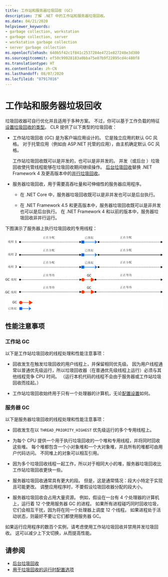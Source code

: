 ```yaml
---
title: 工作站和服务器垃圾回收 (GC)
description: 了解 .NET 中的工作站和服务器垃圾回收。
ms.date: 04/21/2020
helpviewer_keywords:
- garbage collection, workstation
- garbage collection, server
- workstation garbage collection
- server garbage collection
ms.openlocfilehash: 640b5f42c1f841c2537284e4721e827248e3d300
ms.sourcegitcommit: ef50c99928183a0bba75e07b9f22895cd4c480f8
ms.translationtype: HT
ms.contentlocale: zh-CN
ms.lasthandoff: 08/07/2020
ms.locfileid: "87917016"
---
```

# <a name="workstation-and-server-garbage-collection"></a>工作站和服务器垃圾回收

垃圾回收器可自行优化并且适用于多种方案。 不过，你可以基于工作负载的特征[设置垃圾回收的类型](../../core/run-time-config/garbage-collector.md#flavors-of-garbage-collection)。 CLR 提供了以下类型的垃圾回收：

- 工作站垃圾回收 (GC) 是为客户端应用设计的。 它是独立应用的默认 GC 风格。 对于托管应用（例如由 ASP.NET 托管的应用），由主机确定默认 GC 风格。

  工作站垃圾回收既可以是并发的，也可以是非并发的。 并发（或后台  ）垃圾回收使托管线程能够在垃圾回收期间继续操作。 [后台垃圾回收](background-gc.md)替换 .NET Framework 4 及更高版本中的[并行垃圾回收](background-gc.md#concurrent-garbage-collection)。

- 服务器垃圾回收，用于需要高吞吐量和可伸缩性的服务器应用程序。

  - 在 .NET Core 中，服务器垃圾回收既可以是非并发也可以是后台执行。

  - 在 .NET Framework 4.5 和更高版本中，服务器垃圾回收既可以是非并发也可以是后台执行。 在 .NET Framework 4 和以前的版本中，服务器垃圾回收非并行运行。

下图演示了服务器上执行垃圾回收的专用线程：

![服务器垃圾回收线程](media/gc-server.png)

## <a name="performance-considerations"></a>性能注意事项

### <a name="workstation-gc"></a>工作站 GC

以下是工作站垃圾回收的线程处理和性能注意事项：

- 回收发生在触发垃圾回收的用户线程上，并保留相同优先级。 因为用户线程通常以普通优先级运行，所以垃圾回收器（在普通优先级线程上运行）必须与其他线程竞争 CPU 时间。 （运行本机代码的线程不会由于服务器或工作站垃圾回收而挂起。）

- 工作站垃圾回收始终用于只有一个处理器的计算机，无论[配置设置](../../core/run-time-config/garbage-collector.md#workstation-vs-server)如何。

### <a name="server-gc"></a>服务器 GC

以下是服务器垃圾回收的线程处理和性能注意事项：

- 回收发生在以 `THREAD_PRIORITY_HIGHEST` 优先级运行的多个专用线程上。

- 为每个 CPU 提供一个用于执行垃圾回收的一个堆和专用线程，并将同时回收这些堆。 每个堆都包含一个小对象堆和一个大对象堆，并且所有的堆都可由用户代码访问。 不同堆上的对象可以相互引用。

- 因为多个垃圾回收线程一起工作，所以对于相同大小的堆，服务器垃圾回收比工作站垃圾回收更快一些。

- 服务器垃圾回收通常具有更大的段。 但是，这是通常情况：段大小特定于实现且可能更改。 调整应用程序时，不要假设垃圾回收器分配的段大小。

- 服务器垃圾回收会占用大量资源。 例如，假设在一台有 4 个处理器的计算机上，运行着 12 个使用服务器 GC 的进程。 如果所有进程碰巧同时回收垃圾，它们会相互干扰，因为将在同一个处理器上调度 12 个线程。 如果进程处于活动状态，则最好不要让它们都使用服务器 GC。

如果运行应用程序的数百个实例，请考虑使用工作站垃圾回收并禁用并发垃圾回收。 这可以减少上下文切换，从而提高性能。

## <a name="see-also"></a>请参阅

- [后台垃圾回收](background-gc.md)
- [用于垃圾回收的运行时配置选项](../../core/run-time-config/garbage-collector.md)
